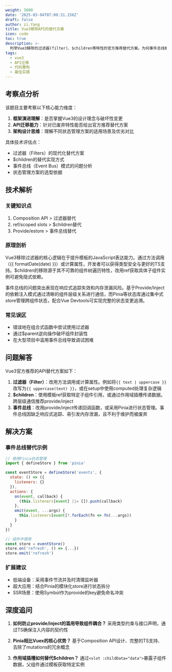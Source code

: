 ```yaml
---
weight: 3600
date: '2025-03-04T07:00:31.156Z'
draft: false
author: zi.Yang
title: Vue3移除API的替代方案
icon: code
toc: true
description: >-
  列举Vue3移除的过滤器(filter)、$children等特性的官方推荐替代方案。为何事件总线模式被建议改用provide/inject或Vuex/Pinia替代？
tags:
  - vue3
  - API迁移
  - 代码重构
  - 最佳实践
---
```




## 考察点分析

该题目主要考察以下核心能力维度：

1. **框架演进理解**：是否掌握Vue3的设计理念与破坏性变更
2. **API迁移能力**：针对已废弃特性能否给出官方推荐替代方案
3. **架构设计思维**：理解不同状态管理方案的适用场景及优劣对比

具体技术评估点：

- 过滤器（Filters）的现代化替代方案
- $children的替代实现方式
- 事件总线（Event Bus）模式的问题分析
- 状态管理方案的选型依据

## 技术解析

### 关键知识点

1. Composition API > 过滤器替代
2. ref/scoped slots > $children替代
3. Provide/estore > 事件总线替代

### 原理剖析

Vue3移除过滤器的核心逻辑在于提升模板的JavaScript表达能力。通过方法调用（{{ formatDate(date) }}）或计算属性，开发者可以获得类型安全与更好的TS支持。$children的移除源于其不可靠的组件树遍历特性，改用ref获取具体子组件实例可避免隐式依赖。

事件总线的问题突出表现在响应式追踪失效和内存泄漏风险。基于Provide/Inject的依赖注入模式通过清晰的组件层级关系进行通信，而Pinia等状态库通过集中式store管理跨组件状态，配合Vue Devtools可实现完整的状态变更追溯。

### 常见误区

- 错误地在组合式函数中尝试使用过滤器
- 通过$parent逆向操作破坏组件封装性
- 在大型项目中滥用事件总线导致调试困难

## 问题解答

Vue3官方推荐的API替代方案如下：

1. **过滤器（Filter）**：改用方法调用或计算属性。例如将`{{ text | uppercase }}`改写为`{{ uppercase(text) }}`，或在setup中使用computed处理复杂逻辑
2. **$children**：使用模板ref获取特定子组件引用，或通过作用域插槽传递数据。跨层级通信推荐provide/inject
3. **事件总线**：改用provide/inject传递回调函数，或采用Pinia进行状态管理。事件总线因缺乏响应式追踪、易引发内存泄漏，且不利于维护而被废弃

## 解决方案

### 事件总线替代示例

```javascript
// 使用Pinia状态管理
import { defineStore } from 'pinia'

const eventStore = defineStore('events', {
  state: () => ({
    listeners: {}
  }),
  actions: {
    on(event, callback) {
      (this.listeners[event] ||= []).push(callback)
    },
    emit(event, ...args) {
      this.listeners[event]?.forEach(fn => fn(...args))
    }
  }
})

// 组件中使用
const store = eventStore()
store.on('refresh', () => {...})
store.emit('refresh')
```

### 扩展建议

- 低端设备：采用事件节流并及时清理监听器
- 超大应用：结合Pinia的模块化store进行状态拆分
- SSR场景：使用Symbol作为provide的key避免命名冲突

## 深度追问

1. **如何防止provide/inject的滥用导致组件耦合？**
采用类型约束与接口声明，通过TS确保注入内容的契约性

2. **Pinia相比Vuex的核心优势？**
基于Composition API设计、完整的TS支持、去除了mutations的冗余概念

3. **作用域插槽如何替代$children？**
通过`<slot :childData="data">`暴露子组件数据，父组件通过模板获取特定实例
